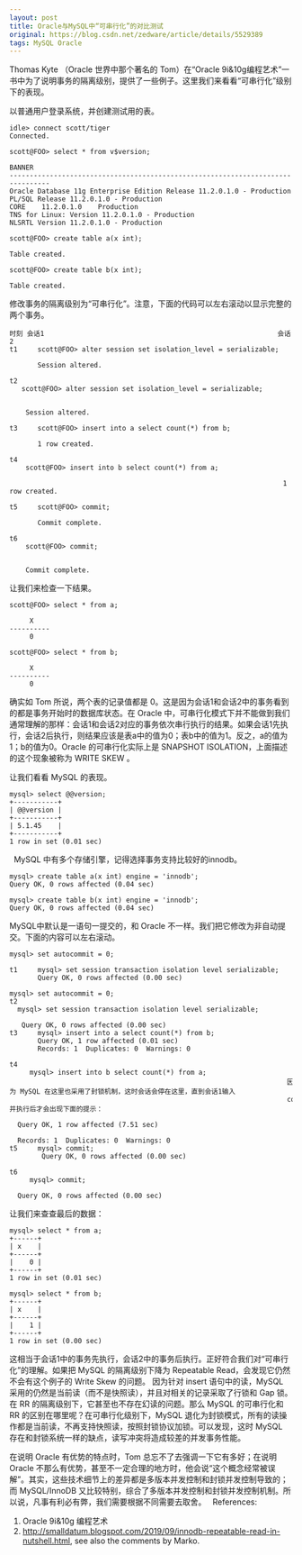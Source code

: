 ```yaml
---
layout: post
title: Oracle与MySQL中“可串行化”的对比测试
original: https://blog.csdn.net/zedware/article/details/5529389
tags: MySQL Oracle
---
```


Thomas Kyte （Oracle 世界中那个著名的 Tom）在“Oracle 9i&10g编程艺术”一书中为了说明事务的隔离级别，提供了一些例子。这里我们来看看“可串行化”级别下的表现。

以普通用户登录系统，并创建测试用的表。

```
idle> connect scott/tiger
Connected.

scott@FOO> select * from v$version;

BANNER
--------------------------------------------------------------------------------
Oracle Database 11g Enterprise Edition Release 11.2.0.1.0 - Production
PL/SQL Release 11.2.0.1.0 - Production
CORE    11.2.0.1.0    Production
TNS for Linux: Version 11.2.0.1.0 - Production
NLSRTL Version 11.2.0.1.0 - Production

scott@FOO> create table a(x int);

Table created.

scott@FOO> create table b(x int);

Table created.
```

修改事务的隔离级别为“可串行化”。注意，下面的代码可以左右滚动以显示完整的两个事务。

```
时刻 会话1                                                          会话2
t1     scott@FOO> alter session set isolation_level = serializable;

       Session altered.

t2                                                                  scott@FOO> alter session set isolation_level = serializable;

                                                                    Session altered.

t3     scott@FOO> insert into a select count(*) from b;

       1 row created.

t4                                                                  scott@FOO> insert into b select count(*) from a;

                                                                    1 row created.

t5     scott@FOO> commit;

       Commit complete.

t6                                                                  scott@FOO> commit;

                                                                    Commit complete.
```

让我们来检查一下结果。

```
scott@FOO> select * from a;

     X
----------
     0

scott@FOO> select * from b;

     X
----------
     0
```

确实如 Tom 所说，两个表的记录值都是 0。这是因为会话1和会话2中的事务看到的都是事务开始时的数据库状态。在 Oracle 中，可串行化模式下并不能做到我们通常理解的那样：会话1和会话2对应的事务依次串行执行的结果。如果会话1先执行，会话2后执行，则结果应该是表a中的值为0；表b中的值为1。反之，a的值为1；b的值为0。Oracle 的可串行化实际上是 SNAPSHOT ISOLATION，上面描述的这个现象被称为 WRITE SKEW 。

让我们看看 MySQL 的表现。

```
mysql> select @@version;
+-----------+
| @@version |
+-----------+
| 5.1.45    |
+-----------+
1 row in set (0.01 sec)
```
 
MySQL 中有多个存储引擎，记得选择事务支持比较好的innodb。

```
mysql> create table a(x int) engine = 'innodb';
Query OK, 0 rows affected (0.04 sec)

mysql> create table b(x int) engine = 'innodb';
Query OK, 0 rows affected (0.04 sec)

```

MySQL中默认是一语句一提交的，和 Oracle 不一样。我们把它修改为非自动提交。下面的内容可以左右滚动。

```
mysql> set autocommit = 0;

t1     mysql> set session transaction isolation level serializable;
       Query OK, 0 rows affected (0.00 sec)
                                                                     mysql> set autocommit = 0;  
t2                                                                   mysql> set session transaction isolation level serializable;
                                                                     Query OK, 0 rows affected (0.00 sec)
t3     mysql> insert into a select count(*) from b;
       Query OK, 1 row affected (0.01 sec)
       Records: 1  Duplicates: 0  Warnings: 0

t4                                                                   mysql> insert into b select count(*) from a;
                                                                     因为 MySQL 在这里也采用了封锁机制，这时会话会停在这里，直到会话1输入
                                                                     commit 并执行后才会出现下面的提示：
                                                                     Query OK, 1 row affected (7.51 sec)
                                                                     Records: 1  Duplicates: 0  Warnings: 0
t5     mysql> commit;
        Query OK, 0 rows affected (0.00 sec)

t6                                                                   mysql> commit;
                                                                     Query OK, 0 rows affected (0.00 sec)
```

让我们来查查最后的数据：

```
mysql> select * from a;
+------+
| x    |
+------+
|    0 |
+------+
1 row in set (0.01 sec)

mysql> select * from b;
+------+
| x    |
+------+
|    1 |
+------+
1 row in set (0.00 sec)
```

这相当于会话1中的事务先执行，会话2中的事务后执行。正好符合我们对“可串行化”的理解。如果把 MySQL 的隔离级别下降为 Repeatable Read，会发现它仍然不会有这个例子的 Write Skew 的问题。
因为针对 insert 语句中的读，MySQL 采用的仍然是当前读（而不是快照读），并且对相关的记录采取了行锁和 Gap 锁。在 RR 的隔离级别下，它甚至也不存在幻读的问题。那么 MySQL 的可串行化和 RR 的区别在哪里呢？在可串行化级别下，MySQL 退化为封锁模式，所有的读操作都是当前读，不再支持快照读，按照封锁协议加锁。可以发现，这时 MySQL 存在和封锁系统一样的缺点，读写冲突将造成较差的并发事务性能。

在说明 Oracle 有优势的特点时，Tom 总忘不了去强调一下它有多好；在说明 Oracle 不那么有优势，甚至不一定合理的地方时，他会说“这个概念经常被误解”。其实，这些技术细节上的差异都是多版本并发控制和封锁并发控制导致的；而 MySQL/InnoDB 又比较特别，综合了多版本并发控制和封锁并发控制机制。所以说，凡事有利必有弊，我们需要根据不同需要去取舍。
 
References:
1. Oracle 9i&10g 编程艺术
2. http://smalldatum.blogspot.com/2019/09/innodb-repeatable-read-in-nutshell.html, see also the comments by Marko.
